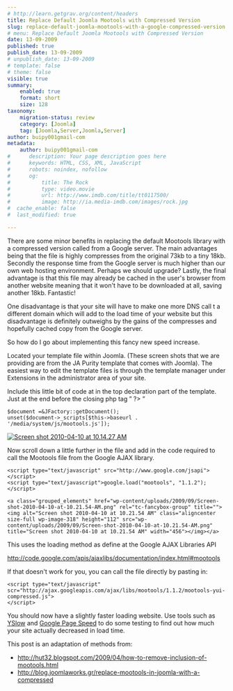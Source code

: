 ```yaml
---
# http://learn.getgrav.org/content/headers
title: Replace Default Joomla Mootools with Compressed Version
slug: replace-default-joomla-mootools-with-a-google-compressed-version
# menu: Replace Default Joomla Mootools with Compressed Version
date: 13-09-2009
published: true
publish_date: 13-09-2009
# unpublish_date: 13-09-2009
# template: false
# theme: false
visible: true
summary:
    enabled: true
    format: short
    size: 128
taxonomy:
    migration-status: review
    category: [Joomla]
    tag: [Joomla,Server,Joomla,Server]
author: buipy001gmail-com
metadata:
    author: buipy001gmail-com
#      description: Your page description goes here
#      keywords: HTML, CSS, XML, JavaScript
#      robots: noindex, nofollow
#      og:
#          title: The Rock
#          type: video.movie
#          url: http://www.imdb.com/title/tt0117500/
#          image: http://ia.media-imdb.com/images/rock.jpg
#  cache_enable: false
#  last_modified: true

---
```


There are some minor benefits in replacing the default Mootools library with a compressed version called from a Google server. The main advantages being that the file is highly compresses from the original 73kb to a tiny 18kb. Secondly the response time from the Google server is much higher than our own web hosting environment. Perhaps we should upgrade? Lastly, the final advantage is that this file may already be cached in the user's browser from another website meaning that it won't have to be downloaded at all, saving another 18kb. Fantastic!

One disadvantage is that your site will have to make one more DNS call t a different domain which will add to the load time of your website but this disadvantage is definitely outweighs by the gains of the compresses and hopefully cached copy from the Google server.

So how do I go about implementing this fancy new speed increase.

Located your template file within Joomla. (These screen shots that we are providing are from the JA Purity template that comes with Joomla). The easiest way to edit the template files is through the template manager under Extensions in the administrator area of your site.

Include this little bit of code at in the top declaration part of the template. Just at the end before the closing php tag ” ?> ”

 
    $document =&JFactory::getDocument();
    unset($document->_scripts[$this->baseurl . '/media/system/js/mootools.js']);

[![Screen shot 2010-04-10 at 10.14.27 AM](wp-content/uploads/2009/09/Screen-shot-2010-04-10-at-10.14.27-AM.png "Screen shot 2010-04-10 at 10.14.27 AM")](wp-content/uploads/2009/09/Screen-shot-2010-04-10-at-10.14.27-AM.png)

Now scroll down a little further in the file and add in the code required to call the Mootools file from the Google AJAX library.

 
    <script type="text/javascript" src="http://www.google.com/jsapi"></script>
    <script type="text/javascript">google.load("mootools", "1.1.2");</script>
    
    <a class="grouped_elements" href="wp-content/uploads/2009/09/Screen-shot-2010-04-10-at-10.21.54-AM.png" rel="tc-fancybox-group" title=""><img alt="Screen shot 2010-04-10 at 10.21.54 AM" class="aligncenter size-full wp-image-318" height="112" src="wp-content/uploads/2009/09/Screen-shot-2010-04-10-at-10.21.54-AM.png" title="Screen shot 2010-04-10 at 10.21.54 AM" width="456"></img></a>

This uses the loading method as define at the Google AJAX Libraries API

<http://code.google.com/apis/ajaxlibs/documentation/index.html#mootools>

If that doesn't work for you, you can call the file directly by pasting in:

 
    <script type="text/javascript"
    scr="http://ajax.googleapis.com/ajax/libs/mootools/1.1.2/mootools-yui-compressed.js">
    </script>

You should now have a slightly faster loading website. Use tools such as [YSlow](http://developer.yahoo.com/yslow/ "Yahoo Developers YSlow") and [Google Page Speed](http://code.google.com/speed/page-speed/ "Google Page Speed") to do some testing to find out how much your site actually decreased in load time.

This post is an adaptation of methods from:

- http://hut32.blogspot.com/2009/04/how-to-remove-inclusion-of-mootools.html
- http://blog.joomlaworks.gr/replace-mootools-in-joomla-with-a-compressed